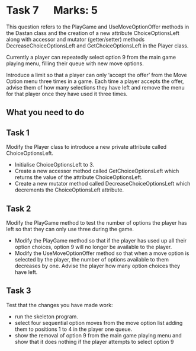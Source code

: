 # Task 7        Marks: 5

This question refers to the PlayGame and UseMoveOptionOffer methods in the Dastan class and the creation of a new attribute ChoiceOptionsLeft along with accessor and mutator (getter/setter) methods DecreaseChoiceOptionsLeft and GetChoiceOptionsLeft in the Player class.

Currently a player can repeatedly select option 9 from the main game playing menu, filling their queue with new move options.

Introduce a limit so that a player can only ‘accept the offer’ from the Move Option menu three times in a game. Each time a player accepts the offer, advise them of how many selections they have left and remove the menu for that player once they have used it three times.

## What you need to do

## Task 1

Modify the Player class to introduce a new private attribute called ChoiceOptionsLeft.

- Initialise ChoiceOptionsLeft to 3.
- Create a new accessor method called GetChoiceOptionsLeft which returns the value of the attribute ChoiceOptionsLeft.
- Create a new mutator method called DecreaseChoiceOptionsLeft which decrements the ChoiceOptionsLeft attribute.

## Task 2

Modify the PlayGame method to test the number of options the player has left so that they can only use three during the game.

- Modify the PlayGame method so that if the player has used up all their option choices, option 9 will no longer be available to the player.
- Modify the UseMoveOptionOffer method so that when a move option is selected by the player, the number of options available to them decreases by one. Advise the player how many option choices they have left.

## Task 3

Test that the changes you have made work:

- run the skeleton program.
- select four sequential option moves from the move option list adding them to positions 1 to 4 in the player one queue.
- show the removal of option 9 from the main game playing menu and show that it does nothing if the player attempts to select option 9
